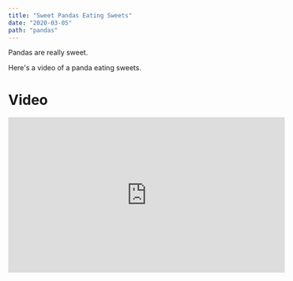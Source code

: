 ```yaml
---
title: "Sweet Pandas Eating Sweets"
date: "2020-03-05"
path: "pandas"
---
```


Pandas are really sweet.

Here's a video of a panda eating sweets.


# Video


<iframe width="560" height="315" src="https://www.youtube.com/embed/4n0xNbfJLR8" frameborder="0" allowfullscreen></iframe>